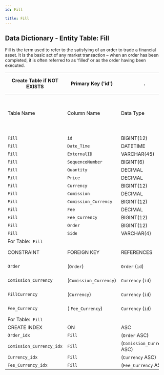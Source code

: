 ```yaml
---
id: Fill

title: Fill
---
```


## Data Dictionary - Entity Table: Fill

Fill is the term used to refer to the satisfying of an order to trade a financial asset.
It is the basic act of any market transaction – when an order has been completed, it is often referred to as ‘filled’ 
or as the order having been executed. 


| Create Table if NOT EXISTS| Primary Key ('id')|.|ENGINE = InnoDB|.|
|---|---|---|---|---|
|Table Name |Column Name|Data Type|PK Primary Key, NN-Not Null, Null|.|
||
|`Fill`|`id`|BIGINT(12)|PK, NN|.|
|`Fill`|`Date_Time`|DATETIME|NULL|.|
|`Fill`|`ExternalID`|VARCHAR(45)|NULL|.|
|`Fill`|`SequenceNumber`|BIGINT(6)|NULL|.|
|`Fill`|`Quantity`|DECIMAL|NULL|.|
|`Fill`|`Price`|DECIMAL|NULL|.|
|`Fill`|`Currency`|BIGINT(12)|NULL|.|
|`Fill`|`Comission`|DECIMAL|NULL|.|
|`Fill`|`Comission_Currency`|BIGINT(12)|NULL|.|
|`Fill`|`Fee`|DECIMAL|NULL|.|
|`Fill`|`Fee_Currency`|BIGINT(12)|NULL|.|
|`Fill`|`Order`|BIGINT(12)|NULL|.|
|`Fill`|`Side`|VARCHAR(4)|NULL|.|
|For Table:` Fill`|
|CONSTRAINT|FOREIGN KEY|REFERENCES|ON DELETE|ON UPDATE|
|`Order`|(`Order`)|`Order` (`id`)| NO ACTION|NO ACTION|
|`Comission_Currency`|(`Comission_Currency`)|`Currency` (`id`)| NO ACTION|NO ACTION|
|`FillCurrency`|(`Currency`)|`Currency` (`id`)| NO ACTION|NO ACTION|
| `Fee_Currency`|( `Fee_Currency`)|`Currency` (`id`)| NO ACTION|NO ACTION|
|For Table:` Fill`|
|CREATE INDEX|ON|ASC|VISABLE|.|
|`Order_idx`|`Fill`|(`Order` ASC)|VISIBLE|.|
| `Comission_Currency_idx`|`Fill`| (`Comission_Currency` ASC)| VISIBLE|.|
|`Currency_idx`|`Fill`|(`Currency` ASC)|VISIBLE|.|
|`Fee_Currency_idx`|`Fill`|(`Fee_Currency` ASC)|VISIBLE|.|

